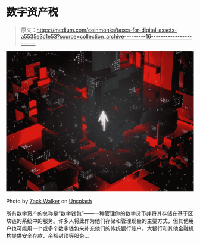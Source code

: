# 数字资产税

> 原文：<https://medium.com/coinmonks/taxes-for-digital-assets-a5535e3c1e53?source=collection_archive---------16----------------------->

![](img/c0f2b1c8112f4144fb6c6d51a8d99bed.png)

Photo by [Zack Walker](https://unsplash.com/@zackwalker?utm_source=medium&utm_medium=referral) on [Unsplash](https://unsplash.com?utm_source=medium&utm_medium=referral)

所有数字资产的总称是“数字钱包”——一种管理你的数字货币并将其存储在基于区块链的系统中的服务。许多人将此作为他们存储和管理现金的主要方式，但其他用户也可能用一个或多个数字钱包来补充他们的传统银行账户。大银行和其他金融机构提供安全存款、余额封顶等服务…